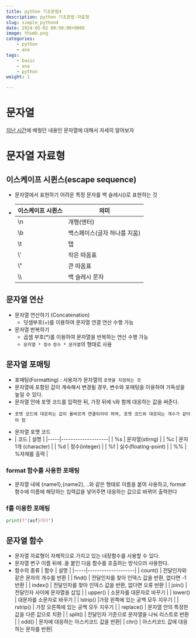 ```yaml
---
title: python 기초문법4
description: python 기초문법-자료형
slug: simple_python4
date: 2024-05-02 00:50:00+0000
image: thumb.png
categories:
    - python
    - ana
tags:
    - basic
    - ana
    - python
weight: 1

---
```

# 문자열
[지난 시간](https://blog.wntjd.kr/p/simple_python2/)에 배웠던 내용인 문자열에 대해서 자세히 알아보자

# 문자열 자료형
## 이스케이프 시퀸스(escape sequence)
  - 문자열에서 표현하기 어려운 특정 문자를 백 슬레시(\)로 표현하는 것

  - | 이스케이프 시퀸스 | 의미               |
    |-----------|------------------|
    | \n        | 개행(엔터)           |
    | \b        | 백스페이스(글자 하나를 지움) | 
    | \t        | 탭                |
    | \\'       | 작은 따옴표           |
    | \\"       | 큰 따옴표            | 
    | \\\       | 백 슬레시 문자         |

## 문자열 연산
  - 문자열 연산하기 (Concatenation)
    - 덧셈부호(+)를 이용하여 문자열 연결 연산 수행 가능
  - 문자열 반복하기 
    - 곱셈 부호(*)를 이용하여 문자열을 반복하는 연산 수행 가능
    - `문자열 * 정수` `정수 * 문자열`의 형태로 사용
## 문자열 포매팅
- 포매팅(Formatting) : 사용자가 문자열의 `포맷을 지정하는 것`
- 문자열에 포함된 값이 계속해서 변경될 경우, 변수와 포매팅을 이용하여 가독성을 높일 수 있다.
- 문자열 안에 포맷 코드를 입력한 뒤, 가장 뒤에 `%`와 함께 대응하는 값을 써준다.

* `포맷 코드에 대응하는 값이 올바르게 연결되어야 하며, 포맷 코드와 대응되는 개수가 같아야 함 `

- 문자열 포맷 코드
- | 코드  | 설명                 |
      |-----|--------------------|
  | %s  | 문자열(stirng)        |
  | %c  | 문자 1개 (character)  | 
  | %d  | 정수(integer)        |
  | %f  | 실수(floating-point) |
  | %%  | %자체를 출력            |

### format 함수를 사용한 포매팅

- 문자열 내에 {name1},{name2}, ..와 같은 형태로 이름을 붙여 사용하고, format 함수에 이름에 해당하는 입력값을 넣어주면 대응하는 값으로 바뀌어 출력한다



### f를 이용한 포매팅

```py
print(f"{asf}이다")
```

## 문자열 함수 
- 문자열 자료형이 자체적으로 가지고 있는 내장함수를 사용할 수 있다.
- 문자열 변구 이름 뒤에 .을 붙인 다음 함수를 호출하는 방식으러 사용한다.
- 함수의 종류
| 함수  | 설명                 |
  |-----|--------------------|
  | count()  | 전달인자와 같은 문자의 개수를 반환        |
  | find()  | 전달인자를 찾아 인덱스 값을 반환, 없다면 -1반환  | 
  | index()  | 전달인자를 찾아 인덱스 값을 반환, 없다면 오류 반환        |
  | join()  | 전달인자 사이에 문자열을 삽입 |
  | upper()  | 소문자를 대문자로 바꾸기            |
  | lower()  | 대문자를 소문자로 바꾸기            |
  | lstrip()  |가장 왼쪽에 있는 공백 모두 지우기        |
  | rstrip()  | 가장 오른쪽에 있는 공백 모두 지우기  | 
  | replace()  | 문자열 안의 특정한 값을 다른 값으로 치환 |
  | split()  | 전달인자 기준으로 문자열을 나눠 리스트로 반환 |
  | odd()  | 문자에 대응하는 아스키코드 값을 반환|
  | chr()  | 아스키코드 값에 대응하는 문자를 반환|